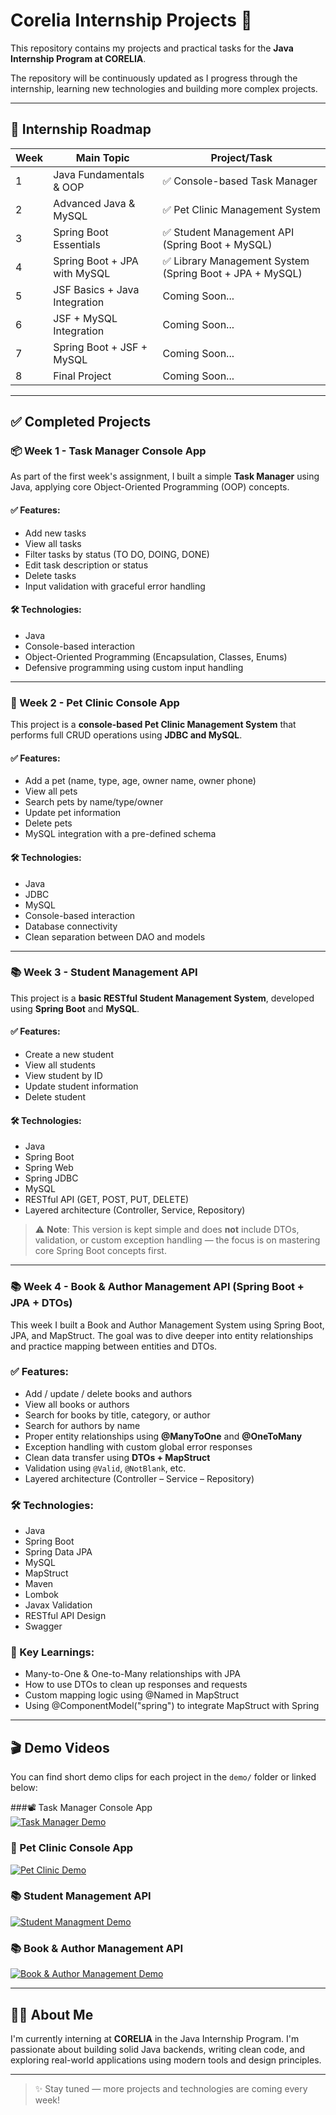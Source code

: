 # Corelia Internship Projects 🚀

This repository contains my projects and practical tasks for the **Java Internship Program at CORELIA**.

The repository will be continuously updated as I progress through the internship, learning new technologies and building more complex projects.

---

## 📅 **Internship Roadmap**

| Week | Main Topic                     | Project/Task                                          |
|------|--------------------------------|-------------------------------------------------------|
| 1    | Java Fundamentals & OOP        | ✅ Console-based Task Manager                         |
| 2    | Advanced Java & MySQL          | ✅ Pet Clinic Management System                       |
| 3    | Spring Boot Essentials         | ✅ Student Management API (Spring Boot + MySQL)       |
| 4    | Spring Boot + JPA with MySQL   | ✅ Library Management System (Spring Boot + JPA + MySQL) |
| 5    | JSF Basics + Java Integration  | Coming Soon...                                       |
| 6    | JSF + MySQL Integration        | Coming Soon...                                       |
| 7    | Spring Boot + JSF + MySQL      | Coming Soon...                                       |
| 8    | Final Project                   | Coming Soon...                                       |

---

## ✅ **Completed Projects**

### 📦 Week 1 - Task Manager Console App

As part of the first week's assignment, I built a simple **Task Manager** using Java, applying core Object-Oriented Programming (OOP) concepts.

#### ✅ Features:
- Add new tasks  
- View all tasks  
- Filter tasks by status (TO DO, DOING, DONE)  
- Edit task description or status  
- Delete tasks  
- Input validation with graceful error handling  

#### 🛠️ Technologies:
- Java  
- Console-based interaction  
- Object-Oriented Programming (Encapsulation, Classes, Enums)  
- Defensive programming using custom input handling  

---

### 🐾 Week 2 - Pet Clinic Console App

This project is a **console-based Pet Clinic Management System** that performs full CRUD operations using **JDBC and MySQL**.

#### ✅ Features:
- Add a pet (name, type, age, owner name, owner phone)  
- View all pets  
- Search pets by name/type/owner  
- Update pet information  
- Delete pets  
- MySQL integration with a pre-defined schema  

#### 🛠️ Technologies:
- Java  
- JDBC  
- MySQL  
- Console-based interaction  
- Database connectivity  
- Clean separation between DAO and models  

---

### 📚 Week 3 - Student Management API

This project is a **basic RESTful Student Management System**, developed using **Spring Boot** and **MySQL**.

#### ✅ Features:
- Create a new student  
- View all students  
- View student by ID  
- Update student information  
- Delete student  

#### 🛠️ Technologies:
- Java  
- Spring Boot  
- Spring Web  
- Spring JDBC  
- MySQL  
- RESTful API (GET, POST, PUT, DELETE)  
- Layered architecture (Controller, Service, Repository)

> ⚠️ **Note**: This version is kept simple and does **not** include DTOs, validation, or custom exception handling — the focus is on mastering core Spring Boot concepts first.

---

### 📚 Week 4 - Book & Author Management API (Spring Boot + JPA + DTOs)

This week I built a Book and Author Management System using Spring Boot, JPA, and MapStruct. The goal was to dive deeper into entity relationships and practice mapping between entities and DTOs.

### ✅ Features:
- Add / update / delete books and authors
- View all books or authors
- Search for books by title, category, or author
- Search for authors by name
- Proper entity relationships using **@ManyToOne** and **@OneToMany**
- Exception handling with custom global error responses
- Clean data transfer using **DTOs + MapStruct**
- Validation using `@Valid`, `@NotBlank`, etc.
- Layered architecture (Controller – Service – Repository)

### 🛠️ Technologies:
- Java
- Spring Boot
- Spring Data JPA
- MySQL
- MapStruct
- Maven
- Lombok
- Javax Validation
- RESTful API Design
- Swagger

### 🧠 Key Learnings:
- Many-to-One & One-to-Many relationships with JPA
- How to use DTOs to clean up responses and requests
- Custom mapping logic using @Named in MapStruct
- Using @ComponentModel("spring") to integrate MapStruct with Spring

---

## 🎬 Demo Videos

You can find short demo clips for each project in the `demo/` folder or linked below:

###📽️ Task Manager Console App  
  [![Task Manager Demo](https://img.youtube.com/vi/stTNWfBljO0/hqdefault.jpg)](https://youtu.be/stTNWfBljO0)

### 🐾 Pet Clinic Console App   
 [![Pet Clinic Demo](https://img.youtube.com/vi/RQNuUSZU1zU/hqdefault.jpg)](https://youtu.be/RQNuUSZU1zU)

### 📚 Student Management API
[![Student Managment Demo](https://img.youtube.com/vi/8E-93JOPBLI/hqdefault.jpg)](https://youtu.be/8E-93JOPBLI)

 ### 📚 Book & Author Management API
[![Book & Author Management Demo](https://img.youtube.com/vi/qZj2YvZiT_E/hqdefault.jpg)](https://youtu.be/qZj2YvZiT_E)

---

## 👩‍💻 About Me

I'm currently interning at **CORELIA** in the Java Internship Program. I'm passionate about building solid Java backends, writing clean code, and exploring real-world applications using modern tools and design principles.

---


> ✨ Stay tuned — more projects and technologies are coming every week!


